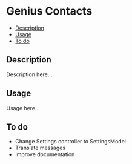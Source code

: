 # Genius Contacts

- [Description](#description)
- [Usage](#usage)
- [To do](#todo)

<a name="description"></a>
## Description

Description here...

<a name="usage"></a>
## Usage

Usage here...


<a name="todo"></a>
## To do

- Change Settings controller to SettingsModel
- Translate messages
- Improve documentation



